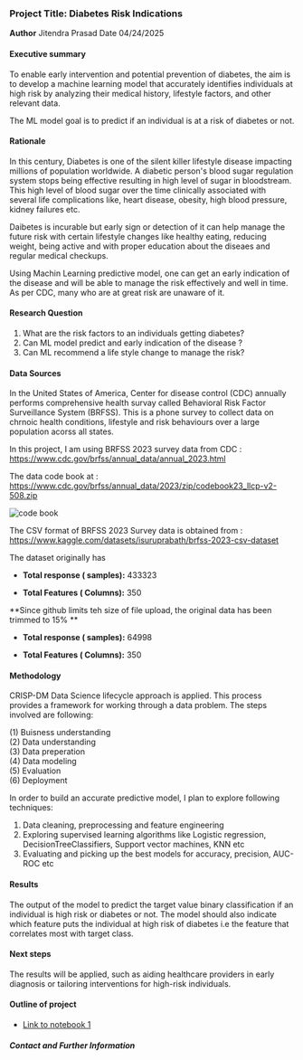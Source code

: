 ###  **Project Title: Diabetes Risk Indications**

**Author**
Jitendra Prasad
Date 04/24/2025

#### Executive summary
To enable early intervention and potential prevention of diabetes, the aim is to develop a machine learning model that accurately identifies individuals at high risk by analyzing their medical history, lifestyle factors, and other relevant data.

The ML model goal is to predict if an individual is at a risk of diabetes  or not.

#### Rationale
In this century, Diabetes is one of the silent killer lifestyle disease impacting millions of population worldwide. A diabetic person's blood sugar regulation system stops being effective resulting in high level of sugar in bloodstream. This high level of blood sugar over the time clinically associated with several life complications like, heart disease, obesity, high blood pressure, kidney failures etc.

Daibetes is incurable but early sign or detection of it can help manage the future risk with certain lifestyle changes like healthy eating, reducing weight, being active and with proper education about the diseaes and regular medical checkups.

Using Machin Learning predictive model, one can get an early indication of the disease and will be able to manage the risk effectively and well in time. As per CDC, many who are at great risk are unaware of it.

#### Research Question
1. What are the risk factors to an individuals getting diabetes?
2. Can ML model predict and early indication of the disease ?
3. Can ML recommend a life style change to manage the risk?

#### Data Sources
In the United States of America, Center for disease control (CDC) annually performs comprehensive health survay called Behavioral Risk Factor Surveillance System (BRFSS). This is a phone survey to collect data on chrnoic health conditions, lifestyle and risk behaviours over a large population acorss all states.

In this project, I am using BRFSS 2023 survey data from CDC : https://www.cdc.gov/brfss/annual_data/annual_2023.html

The data code book at : https://www.cdc.gov/brfss/annual_data/2023/zip/codebook23_llcp-v2-508.zip  

![code book](data/codebook23_llcp-v2-508 )

The CSV format of BRFSS 2023 Survey data is obtained from : https://www.kaggle.com/datasets/isuruprabath/brfss-2023-csv-dataset

The dataset originally has


*   **Total response ( samples):** 433323

*   **Total Features ( Columns):** 350

**Since github limits teh size of file upload, the original data has been trimmed to 15% **

*   **Total response ( samples):** 64998

*   **Total Features ( Columns):** 350

#### Methodology
CRISP-DM Data Science lifecycle approach is applied. This process provides a framework for working through a data problem. 
The steps involved are following:

(1) Buisness understanding  
(2) Data understanding  
(3) Data preperation  
(4) Data modeling  
(5) Evaluation  
(6) Deployment 

In order to build an accurate predictive model, I plan to explore following techniques:
1. Data cleaning, preprocessing and feature engineering
2. Exploring supervised learning algorithms like Logistic regression, DecisionTreeClassifiers,   Support vector machines, KNN etc
3. Evaluating and picking up the best models for accuracy, precision, AUC-ROC etc


#### Results
The output of the model to predict the target value binary classification if an individual is high risk or diabetes or not. The model should also indicate which feature puts the individual at high risk of diabetes i.e the feature that correlates most with target class.


#### Next steps
The results will be applied, such as aiding healthcare providers in early diagnosis or tailoring interventions for high-risk individuals.

#### Outline of project

- [Link to notebook 1](diabetes_risk.ipynb)


##### Contact and Further Information
